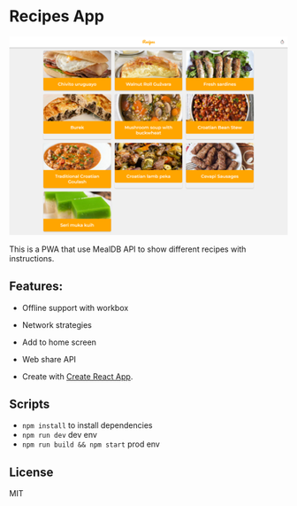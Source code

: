 # Recipes App

![App screenshots](.readme-files/recipes-app-screenshot.png)

This is a PWA that use MealDB API to show different recipes with instructions.

## Features:

- Offline support with workbox
- Network strategies
- Add to home screen
- Web share API

- Create with [Create React App](https://github.com/facebook/create-react-app).

## Scripts

- `npm install` to install dependencies
- `npm run dev` dev env
- `npm run build && npm start` prod env

## License

MIT

